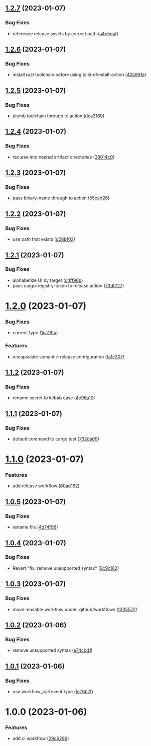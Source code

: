## [1.2.7](https://github.com/EricCrosson/rust-action/compare/v1.2.6...v1.2.7) (2023-01-07)


### Bug Fixes

* reference release assets by correct path ([a4c5daf](https://github.com/EricCrosson/rust-action/commit/a4c5dafe91eec55c6d2e2d293ca67594cda2fb44))

## [1.2.6](https://github.com/EricCrosson/rust-action/compare/v1.2.5...v1.2.6) (2023-01-07)


### Bug Fixes

* install rust toolchain before using taiki-e/install-action ([42a991e](https://github.com/EricCrosson/rust-action/commit/42a991e79430abed2790c871b87ff7623336cf57))

## [1.2.5](https://github.com/EricCrosson/rust-action/compare/v1.2.4...v1.2.5) (2023-01-07)


### Bug Fixes

* plumb toolchain through to action ([dca3160](https://github.com/EricCrosson/rust-action/commit/dca3160dd23d96a1cb636cf41c9fae86d60618d2))

## [1.2.4](https://github.com/EricCrosson/rust-action/compare/v1.2.3...v1.2.4) (2023-01-07)


### Bug Fixes

* recurse into nested artifact directories ([38014c0](https://github.com/EricCrosson/rust-action/commit/38014c057be59f158a5405eeed2a732a847c8f60))

## [1.2.3](https://github.com/EricCrosson/rust-action/compare/v1.2.2...v1.2.3) (2023-01-07)


### Bug Fixes

* pass binary-name through to action ([55ced26](https://github.com/EricCrosson/rust-action/commit/55ced26d190b69a38cb60bb041b72f4dede94a03))

## [1.2.2](https://github.com/EricCrosson/rust-action/compare/v1.2.1...v1.2.2) (2023-01-07)


### Bug Fixes

* use path that exists ([d28b102](https://github.com/EricCrosson/rust-action/commit/d28b1023c8c4dd33a6548b6c834c34093c914bae))

## [1.2.1](https://github.com/EricCrosson/rust-action/compare/v1.2.0...v1.2.1) (2023-01-07)


### Bug Fixes

* alphabetize UI by target ([c4ff96b](https://github.com/EricCrosson/rust-action/commit/c4ff96bb8e310f968078c28b12941965fdfe53cb))
* pass cargo-registry-token to release action ([73df727](https://github.com/EricCrosson/rust-action/commit/73df7278acbb6c8907605532c2a73ad34fab1f39))

# [1.2.0](https://github.com/EricCrosson/rust-action/compare/v1.1.2...v1.2.0) (2023-01-07)


### Bug Fixes

* correct typo ([1cc18fa](https://github.com/EricCrosson/rust-action/commit/1cc18fa2e37ad3795b996b491ed5280c4a8062bb))


### Features

* encapsulate semantic-release configuration ([fa1c307](https://github.com/EricCrosson/rust-action/commit/fa1c3072ae7fb19e7ea799d91a7729a1058aa973))

## [1.1.2](https://github.com/EricCrosson/rust-action/compare/v1.1.1...v1.1.2) (2023-01-07)


### Bug Fixes

* rename secret to kebab case ([4e96a10](https://github.com/EricCrosson/rust-action/commit/4e96a10066873ee60e17a4a4eefdb6036323f8c0))

## [1.1.1](https://github.com/EricCrosson/rust-action/compare/v1.1.0...v1.1.1) (2023-01-07)


### Bug Fixes

* default command to cargo test ([732da09](https://github.com/EricCrosson/rust-action/commit/732da0954565dbe5669ceed3261cc185f791c691))

# [1.1.0](https://github.com/EricCrosson/rust-action/compare/v1.0.5...v1.1.0) (2023-01-07)


### Features

* add release workflow ([60ad162](https://github.com/EricCrosson/rust-action/commit/60ad1622e23bf1b03ed5c0bf453c2e96a0f17f99))

## [1.0.5](https://github.com/EricCrosson/rust-action/compare/v1.0.4...v1.0.5) (2023-01-07)


### Bug Fixes

* rename file ([4d74f96](https://github.com/EricCrosson/rust-action/commit/4d74f967775571e4cbedb2d13dfb8949e182c2fa))

## [1.0.4](https://github.com/EricCrosson/rust-action/compare/v1.0.3...v1.0.4) (2023-01-07)


### Bug Fixes

* Revert "fix: remove unsupported syntax" ([9c9c162](https://github.com/EricCrosson/rust-action/commit/9c9c16264f149d3c9133c282e2ca87dd781434f4))

## [1.0.3](https://github.com/EricCrosson/rust-action/compare/v1.0.2...v1.0.3) (2023-01-07)


### Bug Fixes

* move reusable workflow under .github/workflows ([f305572](https://github.com/EricCrosson/rust-action/commit/f30557294aea311a1efed590952581fb8ca70ed4))

## [1.0.2](https://github.com/EricCrosson/rust-action/compare/v1.0.1...v1.0.2) (2023-01-06)


### Bug Fixes

* remove unsupported syntax ([e74cbd1](https://github.com/EricCrosson/rust-action/commit/e74cbd15422715b23fd1738b1544de52500795aa))

## [1.0.1](https://github.com/EricCrosson/rust-action/compare/v1.0.0...v1.0.1) (2023-01-06)


### Bug Fixes

* use workflow_call event type ([fe76b7f](https://github.com/EricCrosson/rust-action/commit/fe76b7fb0ff2f6cffa10811424df9712c3708d35))

# 1.0.0 (2023-01-06)


### Features

* add ci workflow ([29c6296](https://github.com/EricCrosson/rust-action/commit/29c629683e3940f5daa3ffe4d040d11d25a4b9f9))
